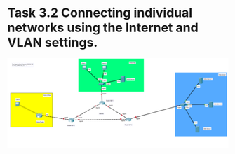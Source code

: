 # Task 3.2 Connecting individual networks using the Internet and VLAN settings.
![screen1](https://github.com/NikPryvalov/DevOps_online_Kharkiv_2022Q1Q2/blob/main/m3/task3.2/screen/screen1.png)
